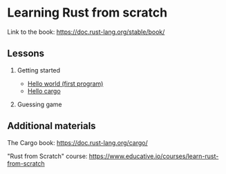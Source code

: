 # Learning Rust from scratch

Link to the book: https://doc.rust-lang.org/stable/book/


## Lessons

1. Getting started

    - [Hello world (first program)](01-getting-started/hello-world/)
    - [Hello cargo](01-getting-started/hello-cargo/)

2. Guessing game

## Additional materials

The Cargo book: https://doc.rust-lang.org/cargo/

"Rust from Scratch" course: https://www.educative.io/courses/learn-rust-from-scratch


